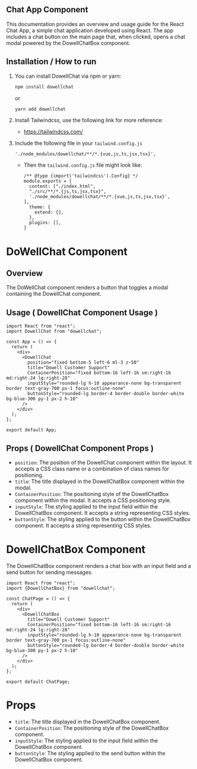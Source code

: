 ## Chat App Component

This documentation provides an overview and usage guide for the React Chat App, a simple chat application developed using React. The app includes a chat button on the main page that, when clicked, opens a chat modal powered by the DowellChatBox component.

## Installation / How to run

1. You can install DowellChat via npm or yarn:

    ```bash
    npm install dowellchat
    ```
    or
    ```bash
    yarn add dowellchat
    ```
2. Install Tailwindcss, use the following link for more reference:
    * https://tailwindcss.com/
    
3. Include the following file in your `tailwind.config.js`
    ```
    './node_modules/dowellchat/**/*.{vue,js,ts,jsx,tsx}',
    ```
    
    - Then the `tailwind.config.js` file might look like:
        ```
        /** @type {import('tailwindcss').Config} */
        module.exports = {
          content: ["./index.html",
          "./src/**/*.{js,ts,jsx,tsx}",
          './node_modules/dowellchat/**/*.{vue,js,ts,jsx,tsx}',
        ],
          theme: {
            extend: {},
          },
          plugins: [],
        }
        ```


# DoWellChat Component
## Overview
The DoWellChat component renders a button that toggles a modal containing the DowellChat component.

## Usage ( DowellChat Component Usage )

```
import React from "react";
import DowellChat from "dowellchat";

const App = () => {
  return (
    <div>
      <DowellChat
        position="fixed bottom-5 left-6 ml-3 z-50"
        title="Dowell Customer Support"
        ContainerPosition="fixed bottom-16 left-16 sm:right-16 md:right-24 lg:right-28"
        inputStyle="rounded-lg h-10 appearance-none bg-transparent border text-gray-700 px-1 focus:outline-none"
        buttonStyle="rounded-lg border-4 border-double border-white bg-blue-300 py-1 px-2 h-10"
      />
    </div>
  );
};

export default App;

```

## Props ( DowellChat Component Props )
  - `position`: The position of the DowellChat component within the layout. It accepts a CSS class name or a combination of class names for positioning.
  - `title`: The title displayed in the DowellChatBox component within the modal. 
  - `ContainerPosition`: The positioning style of the DowellChatBox component within the modal. It accepts a CSS positioning style.
  - `inputStyle`: The styling applied to the input field within the DowellChatBox component. It accepts a string representing CSS styles.
  - `buttonStyle`: The styling applied to the button within the DowellChatBox component. It accepts a string representing CSS styles.

# DowellChatBox Component
The DowellChatBox component renders a chat box with an input field and a send button for sending messages.
```
import React from "react";
import {DowellChatBox} from "dowellchat";

const ChatPage = () => {
  return (
    <div>
      <DowellChatBox
        title="Dowell Customer Support"
        ContainerPosition="fixed bottom-16 left-16 sm:right-16 md:right-24 lg:right-28"
        inputStyle="rounded-lg h-10 appearance-none bg-transparent border text-gray-700 px-1 focus:outline-none"
        buttonStyle="rounded-lg border-4 border-double border-white bg-blue-300 py-1 px-2 h-10"
      />
    </div>
  );
};

export default ChatPage;
```

# Props

  - `title`: The title displayed in the DowellChatBox component.
  - `ContainerPosition`: The positioning style of the DowellChatBox component.
  - `inputStyle`: The styling applied to the input field within the DowellChatBox component.
  - `buttonStyle`: The styling applied to the send button within the DowellChatBox component.

